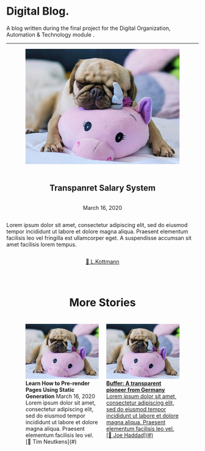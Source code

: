 # Digital Blog.

A blog written during the final project for the Digital Organization, Automation & Technology module .

---

<div style="display: flex; flex-direction: column; align-items: center;">

  <img src="pug.jpg" alt="Main Image" style="width: 80%; margin-bottom: 20px;">

## Transpanret Salary System

March 16, 2020

Lorem ipsum dolor sit amet, consectetur adipiscing elit, sed do eiusmod tempor incididunt ut labore et dolore magna aliqua. Praesent elementum facilisis leo vel fringilla est ullamcorper eget. A suspendisse accumsan sit amet facilisis lorem tempus.

[🔗 L.Kottmann](https://github.com/lkottman)

---

# More Stories

  <div style="display: flex; justify-content: space-between; width: 80%; margin-top: 20px;">

  <div style="flex: 1; margin-right: 20px;">
        <img src="pug.jpg" alt="Left Story" style="width: 100%;">
        <b>Learn How to Pre-render Pages Using Static Generation</b>
        March 16, 2020
        </br>
        Lorem ipsum dolor sit amet, consectetur adipiscing elit, sed do eiusmod tempor incididunt ut labore et dolore magna aliqua. Praesent elementum facilisis leo vel.
        [🔗 Tim Neutkens](#)
  </div>

  <div style="flex: 1;">
    <a href="https://www.google.de/">
          <img src="pug.jpg" alt="Right Story" style="width: 100%;">
          <b>Buffer: A transparent pioneer from Germany</b> 
          </br>
          Lorem ipsum dolor sit amet, consectetur adipiscing elit, sed do eiusmod tempor incididunt ut labore et dolore magna aliqua. Praesent elementum facilisis leo vel.
          [🔗 Joe Haddad](#)
    </a>
  </div>
</div>

